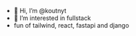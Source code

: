 - 👋 Hi, I’m @koutnyt
- 👀 I’m interested in fullstack
- fun of tailwind, react, fastapi and django 
<!--- 🌱 I’m currently learning Python
- 💞️ I’m looking to collaborate on ...
- 📫 How to reach me ...-->

<!---
koutnyt/koutnyt is a ✨ special ✨ repository because its `README.md` (this file) appears on your GitHub profile.
You can click the Preview link to take a look at your changes.
--->
